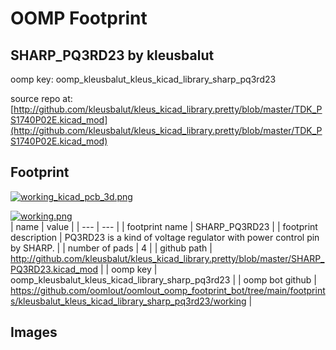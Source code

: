 # OOMP Footprint  
## SHARP_PQ3RD23  by kleusbalut  
  
oomp key: oomp_kleusbalut_kleus_kicad_library_sharp_pq3rd23  
  
source repo at: [http://github.com/kleusbalut/kleus_kicad_library.pretty/blob/master/TDK_PS1740P02E.kicad_mod](http://github.com/kleusbalut/kleus_kicad_library.pretty/blob/master/TDK_PS1740P02E.kicad_mod)  
## Footprint  
  
[![working_kicad_pcb_3d.png](working_kicad_pcb_3d_600.png)](working_kicad_pcb_3d.png)  
  
[![working.png](working_600.png)](working.png)  
| name | value | 
| --- | --- | 
| footprint name | SHARP_PQ3RD23 | 
| footprint description | PQ3RD23 is a kind of voltage regulator with power control pin by SHARP. | 
| number of pads | 4 | 
| github path | http://github.com/kleusbalut/kleus_kicad_library.pretty/blob/master/SHARP_PQ3RD23.kicad_mod | 
| oomp key | oomp_kleusbalut_kleus_kicad_library_sharp_pq3rd23 | 
| oomp bot github | https://github.com/oomlout/oomlout_oomp_footprint_bot/tree/main/footprints/kleusbalut_kleus_kicad_library_sharp_pq3rd23/working | 
## Images  
